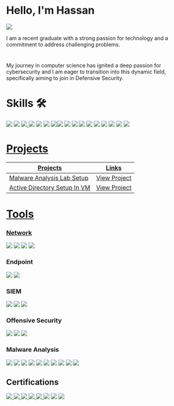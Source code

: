 # Hello, I'm Hassan
<a href="https://www.linkedin.com/in/syed-mohd-hassan-0b46a8248/">
    <img src="https://img.shields.io/badge/-LinkedIn-0072b1?style=for-the-badge&logo=linkedin&logoColor=white" />
</a>

I am a recent graduate with a strong passion for technology and a commitment to address challenging problems.
#
My journey in computer science has ignited a deep passion for cybersecurity and I am eager to transition into this dynamic field, specifically aiming to join in Defensive Security.

# Skills 🛠
<div>
  <a href="#"><img src="https://img.shields.io/badge/Information%20Security-5C8DBB?style=for-the-badge&logo=security&logoColor=white" style="pointer-events: none;" /></a>
  <a href="#"><img src="https://img.shields.io/badge/Network%20Security-1BA0E8?style=for-the-badge&logo=cisco&logoColor=white" style="pointer-events: none;" /></a>
  <a href="#"><img src="https://img.shields.io/badge/Incident%20Response-FC8C40?style=for-the-badge&logo=incident-response&logoColor=white" style="pointer-events: none;" />
  <a href="#"><img src="https://img.shields.io/badge/Malware%20Analysis-0099CC?style=for-the-badge&logo=malwarebytes&logoColor=white" style="pointer-events: none;" /></a>
  <a href="#"><img src="https://img.shields.io/badge/SIEM-FF6600?style=for-the-badge&logo=ibm&logoColor=white" style="pointer-events: none;" /></a>
  <a href="#"><img src="https://img.shields.io/badge/SOAR-DA4932?style=for-the-badge&logo=dynatrace&logoColor=white" style="pointer-events: none;" /></a>
  <a href="#"><img src="https://img.shields.io/badge/Threat%20Intelligence-FF7800?style=for-the-badge&logo=threat-intelligence&logoColor=white" style="pointer-events: none;"
  <a href="#"><img src="https://img.shields.io/badge/IDS-0072C6?style=for-the-badge&logo=cisco&logoColor=white" style="pointer-events: none;" /></a>
  <a href="#"><img src="https://img.shields.io/badge/IPS-0072C6?style=for-the-badge&logo=cisco&logoColor=white" style="pointer-events: none;" /></a>
  <a href="#"><img src="https://img.shields.io/badge/Log%20Analysis-005D8C?style=for-the-badge&logo=splunk&logoColor=white" style="pointer-events: none;" /></a>
  <a href="#"><img src="https://img.shields.io/badge/Vulnerability%20Management-4E5B31?style=for-the-badge&logo=tenable&logoColor=white" style="pointer-events: none;" /></a>
  <a href="#"><img src="https://img.shields.io/badge/Linux-FCC624?style=for-the-badge&logo=linux&logoColor=black" style="pointer-events: none;" /></a>
  <a href="#"><img src="https://img.shields.io/badge/Python-3776AB?style=for-the-badge&logo=python&logoColor=white" style="pointer-events: none;" /></a>
  <a href="#"><img src="https://img.shields.io/badge/Bash-4EAA25?style=for-the-badge&logo=gnu-bash&logoColor=white" style="pointer-events: none;" /></a>
  <a href="#"><img src="https://img.shields.io/badge/C%2FC%2B%2B-00599C?style=for-the-badge&logo=cplusplus&logoColor=white" style="pointer-events: none;" /></a>
  <a href="#"><img src="https://img.shields.io/badge/Communication-0072C6?style=for-the-badge&logo=communication&logoColor=white" style="pointer-events: none;" /></a>
  <a href="#"><img src="https://img.shields.io/badge/Critical%20Thinking-FFCC00?style=for-the-badge&logo=critical-thinking&logoColor=black" style="pointer-events: none;" />
</div>



# Projects

| Projects                                         | Links         |
|-----------------------------------------------|----------------------------|
| Malware Analysis Lab Setup | <a href="https://github.com/syedme18/Malware-Analysis-Lab">View Project</a>|
| Active Directory Setup In VM | <a href="https://github.com/syedme18/Setting-Up-Active-Directory-and-Building-a-Domain-Controller-in-a-Virtual-Environment">View Project</a>|


# Tools

### Network
<div>
    <a href="#" style="pointer-events: none;"><img src="https://img.shields.io/badge/-Wireshark-1679A7?&style=for-the-badge&logo=Wireshark&logoColor=white" /></a>
    <a href="#" style="pointer-events: none;"><img src="https://img.shields.io/badge/-Suricata-EF3B2D?&style=for-the-badge&logo=Suricata&logoColor=white" /></a>
    <a href="#" style="pointer-events: none;"><img src="https://img.shields.io/badge/-Zeek-777BB4?&style=for-the-badge&logo=Zeek&logoColor=white" /></a>
    <a href="#" style="pointer-events: none;"><img src="https://img.shields.io/badge/-Fiddler-9C1A1A?&style=for-the-badge&logo=Fiddler&logoColor=white" /></a>
</div>

### Endpoint
<div>
    <a href="#" style="pointer-events: none;"><img src="https://img.shields.io/badge/-Microsoft_Defender_for_Endpoint-00A4EF?&style=for-the-badge&logo=Microsoft&logoColor=white" /></a>
    <a href="#" style="pointer-events: none;"><img src="https://img.shields.io/badge/-Velociraptor-4B275F?&style=for-the-badge&logo=Velociraptor&logoColor=white" /></a>
</div>

### SIEM
<div>
    <a href="#" style="pointer-events: none;"><img src="https://img.shields.io/badge/-Microsoft_Sentinel-0078D4?&style=for-the-badge&logo=Microsoft&logoColor=white" /></a>
    <a href="#" style="pointer-events: none;"><img src="https://img.shields.io/badge/-Splunk-000000?&style=for-the-badge&logo=Splunk&logoColor=white" /></a>
    <a href="#" style="pointer-events: none;"><img src="https://img.shields.io/badge/-Elastic-005571?&style=for-the-badge&logo=Elastic&logoColor=white" /></a>
</div>

### Offensive Security
<div>
    <a href="#" style="pointer-events: none;"><img src="https://img.shields.io/badge/-Metasploit-2A2F39?&style=for-the-badge&logo=Metasploit&logoColor=white" /></a>
    <a href="#" style="pointer-events: none;"><img src="https://img.shields.io/badge/-Nmap-4682B4?&style=for-the-badge&logo=Nmap&logoColor=white" /></a>
    <a href="#" style="pointer-events: none;"><img src="https://img.shields.io/badge/-BeEF-F77400?&style=for-the-badge&logoColor=white" /></a>
</div>

### Malware Analysis
<div>
    <a href="#" style="pointer-events: none;"><img src="https://img.shields.io/badge/-REMnux-2A2F39?&style=for-the-badge&logoColor=white" /></a>
    <a href="#" style="pointer-events: none;"><img src="https://img.shields.io/badge/-ProcMon-4682B4?&style=for-the-badge&logoColor=white" /></a>
    <a href="#" style="pointer-events: none;"><img src="https://img.shields.io/badge/-PEStudio-FFA500?&style=for-the-badge&logoColor=white" /></a>
    <a href="#" style="pointer-events: none;"><img src="https://img.shields.io/badge/-HxD-FF4500?&style=for-the-badge&logoColor=white" /></a>
    <a href="#" style="pointer-events: none;"><img src="https://img.shields.io/badge/-Sysinternals_Suite-008080?&style=for-the-badge&logoColor=white" /></a>
    <a href="#" style="pointer-events: none;"><img src="https://img.shields.io/badge/-ANY.RUN-DC143C?&style=for-the-badge&logoColor=white" /></a>
    <a href="#" style="pointer-events: none;"><img src="https://img.shields.io/badge/-VirusTotal-4E9A06?&style=for-the-badge&logoColor=white" /></a>
    <a href="#" style="pointer-events: none;"><img src="https://img.shields.io/badge/-FlareVM-6B8E23?&style=for-the-badge&logoColor=white" /></a>
    <a href="#" style="pointer-events: none;"><img src="https://img.shields.io/badge/-Regshot-FFD700?&style=for-the-badge&logoColor=white" /></a>
    <a href="#" style="pointer-events: none;"><img src="https://img.shields.io/badge/-Process_Hacker-00CED1?&style=for-the-badge&logoColor=white" /></a>
</div>
 




## Certifications
<div>
<a href="https://app.letsdefend.io/certificate/show/3769450f-f745-48e3-911d-08cb10e49593"><img src="https://img.shields.io/badge/SOC%20Analyst%20Learning%20Path-003366?style=for-the-badge&logo=letsdefend&logoColor=white" />
</a>
<a href="https://www.credly.com/go/qvCgg9F8"><img src="https://img.shields.io/badge/Google%20Cybersecurity%20Professional%20Certificate-blue?style=for-the-badge&logo=google&logoColor=white" />
</a>
<a href="https://codered.eccouncil.org/certificate/79d5ee0c-a369-4127-a388-d70fc1d1440e">
      <img src="https://img.shields.io/badge/Ethical%20Hacking%20Essentials%20by%20EcCouncil-FF0000?style=for-the-badge&logo=eccouncil&logoColor=white" />
</a>
<a href="https://coursera.org/verify/080EOF3WVZNK">
  <img src="https://img.shields.io/badge/Fundamentals%20of%20Network%20Communication-003366?style=for-the-badge&logo=coursera&logoColor=white" />
</a> 
<a href="https://coursera.org/verify/MBMY7FDBD409">
  <img src="https://img.shields.io/badge/Hands%20on%20Introduction%20to%20Linux%20Command%20and%20Shell-0060A1?style=for-the-badge&logo=ibm&logoColor=white&color=0060A1" />
</a>
<img src="https://img.shields.io/badge/-Network%20Fundamentals-white?&style=for-the-badge&logo=Cybrary&logoColor=white" />
<img src="https://img.shields.io/badge/-MySQL-0000FF?&style=for-the-badge&logo=mysql&logoColor=white" />
<a href="https://www.udemy.com/certificate/UC-2bcf47b7-8d2f-436e-b2d7-8d96cbef0afc/"><img src="https://img.shields.io/badge/Ethical%20Hacking%20From%20Scratch-purple?style=for-the-badge&logo=udemy&logoColor=white" />
</a>  
</div>
